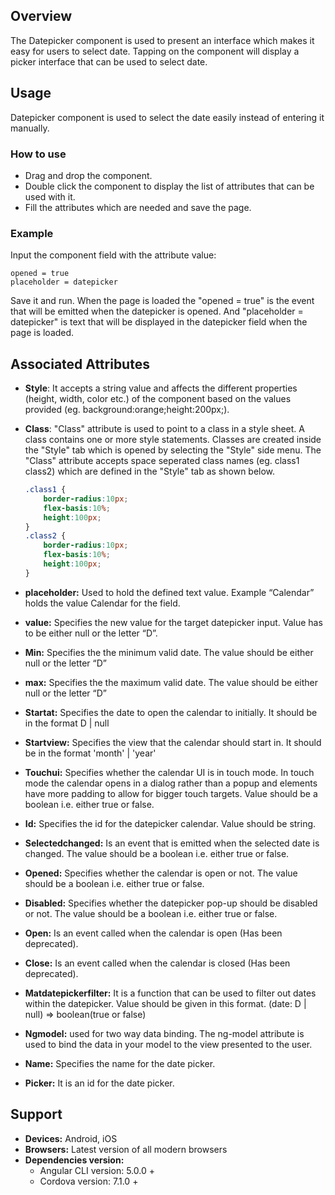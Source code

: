 ## Overview 
The Datepicker component is used to present an interface which makes it easy for users to select date. Tapping on the component will display a picker interface that can be used to select date.

## Usage
Datepicker component is used to select the date easily instead of entering it manually. 

### How to use   
- Drag and drop the component. 
- Double click the component to display the list of attributes that can be used with it.
- Fill the attributes which are needed and save the page.

### Example 
Input the component field with the attribute value:
``` 
opened = true
placeholder = datepicker 
```
Save it and run.
When the page is loaded the "opened = true" is the event that will be emitted when the datepicker is opened. And "placeholder = datepicker" is text that will be displayed in the datepicker field when the page is loaded. 

## Associated Attributes
- **Style**: It accepts a string value and affects the different properties (height, width, color etc.) of the component based on the values provided (eg. background:orange;height:200px;).

- **Class**: "Class" attribute is used to point to a class in a style sheet. A class contains one or more style statements. Classes are created inside the "Style" tab which is opened by selecting the "Style" side menu. The "Class" attribute accepts space seperated class names (eg. class1 class2) which are defined in the "Style" tab as shown below.
    ```css
    .class1 {
        border-radius:10px;
        flex-basis:10%;
        height:100px;
    }
    .class2 {
        border-radius:10px;
        flex-basis:10%;
        height:100px;
    }
    
- **placeholder:** Used to hold the defined text value. Example “Calendar” holds the value Calendar for the field.
- **value:** Specifies the new value for the target datepicker input. Value has to be either null or the letter “D”.
- **Min:** Specifies the the minimum valid date. The value should be either null or the letter “D” 
- **max:** Specifies the the maximum valid date. The value should be either null or the letter “D”
- **Startat:** Specifies the date to open the calendar to initially. It should be in the format D | null
- **Startview:** Specifies the view that the calendar should start in. It should be in the format 'month' | 'year'
- **Touchui:** Specifies whether the calendar UI is in touch mode. In touch mode the calendar opens in a dialog rather than a popup and elements have more padding to allow for bigger touch targets. Value should be a boolean i.e. either true or false.
- **Id:** Specifies the id for the datepicker calendar. Value should be string.
- **Selectedchanged:** Is an event that is emitted when the selected date is changed. The value should be a boolean i.e. either true or false.
- **Opened:** Specifies whether the calendar is open or not. The value should be a boolean i.e. either true or false.
- **Disabled:** Specifies whether the datepicker pop-up should be disabled or not. The value should be a boolean i.e. either true or false.
- **Open:** Is an event called when the calendar is open (Has been deprecated).
- **Close:** Is an event called when the calendar is closed (Has been deprecated).
- **Matdatepickerfilter:** It is a function that can be used to filter out dates within the datepicker. Value should be given in this format. (date: D | null) => boolean(true or false)
- **Ngmodel:** used for two way data binding. The ng-model attribute is used to bind the data in your model to the view presented to the user.
- **Name:** Specifies the name for the date picker.
- **Picker:** It is an id for the date picker.

## Support
- **Devices:** Android, iOS
- **Browsers:**  Latest version of all modern browsers
- **Dependencies version:** 
    - Angular CLI version: 5.0.0 + 
    - Cordova version: 7.1.0 +
